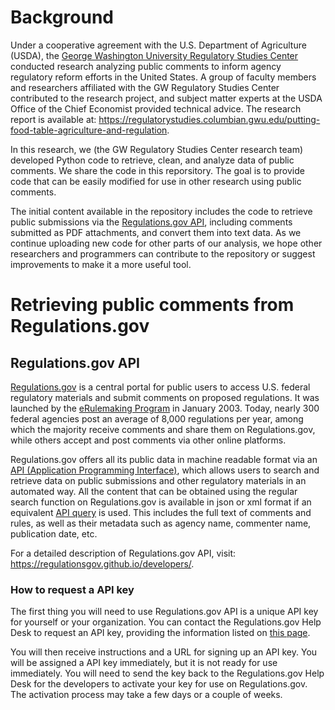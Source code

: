 # Background
Under a cooperative agreement with the U.S. Department of Agriculture (USDA), the [George Washington University Regulatory Studies Center](https://regulatorystudies.columbian.gwu.edu/) conducted research analyzing public comments to inform agency regulatory reform efforts in the United States. A group of faculty members and researchers affiliated with the GW Regulatory Studies Center contributed to the research project, and subject matter experts at the USDA Office of the Chief Economist provided technical advice. The research report is available at: https://regulatorystudies.columbian.gwu.edu/putting-food-table-agriculture-and-regulation.

In this research, we (the GW Regulatory Studies Center research team) developed Python code to retrieve, clean, and analyze data of public comments. We share the code in this reporsitory. The goal is to provide code that can be easily modified for use in other research using public comments.

The initial content available in the repository includes the code to retrieve public submissions via the [Regulations.gov API](https://www.regulations.gov/apiOverview), including comments submitted as PDF attachments, and convert them into text data. As we continue uploading new code for other parts of our analysis, we hope other researchers and programmers can contribute to the repository or suggest improvements to make it a more useful tool.

# Retrieving public comments from Regulations.gov
## Regulations.gov API
[Regulations.gov](https://www.regulations.gov/) is a central portal for public users to access U.S. federal regulatory materials and submit comments on proposed regulations. It was launched by the [eRulemaking Program](https://www.regulations.gov/aboutProgram) in January 2003. Today, nearly 300 federal agencies post an average of 8,000 regulations per year, among which the majority receive comments and share them on Regulations.gov, while others accept and post comments via other online platforms.

Regulations.gov offers all its public data in machine readable format via an [API (Application Programming Interface)](https://www.regulations.gov/apiOverview), which allows users to search and retrieve data on public submissions and other regulatory materials in an automated way. All the content that can be obtained using the regular search function on Regulations.gov is available in json or xml format if an equivalent [API query](https://regulationsgov.github.io/developers/console/) is used. This includes the full text of comments and rules, as well as their metadata such as agency name, commenter name, publication date, etc.

For a detailed description of Regulations.gov API, visit: https://regulationsgov.github.io/developers/.

### How to request a API key
The first thing you will need to use Regulations.gov API is a unique API key for yourself or your organization. You can contact the Regulations.gov Help Desk to request an API key, providing the information listed on [this page](https://regulationsgov.github.io/developers/).

You will then receive instructions and a URL for signing up an API key. You will be assigned a API key immediately, but it is not ready for use immediately. You will need to send the key back to the Regulations.gov Help Desk for the developers to activate your key for use on Regulations.gov. The activation process may take a few days or a couple of weeks.
